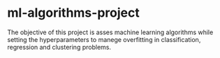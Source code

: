 # ml-algorithms-project
The objective of this project is asses machine learning algorithms while setting the hyperparameters to manege overfitting in classification, regression and clustering problems.
